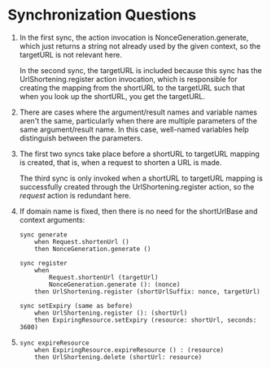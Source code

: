 # Synchronization Questions

1. In the first sync, the action invocation is NonceGeneration.generate, which just returns a string not already used by the given context, so the targetURL is not relevant here.

   In the second sync, the targetURL is included because this sync has the UrlShortening.register action invocation, which is responsible for creating the mapping from the shortURL to the targetURL such that when you look up the shortURL, you get the targetURL.

2. There are cases where the argument/result names and variable names aren't the same, particularly when there are multiple parameters of the same argument/result name. In this case, well-named variables help distinguish between the parameters.

3. The first two syncs take place before a shortURL to targetURL mapping is created, that is, when a request to shorten a URL is made.

   The third sync is only invoked when a shortURL to targetURL mapping is successfully created through the UrlShortening.register action, so the _request_ action is redundant here.

4. If domain name is fixed, then there is no need for the shortUrlBase and context arguments:

   ```
   sync generate
       when Request.shortenUrl ()
       then NonceGeneration.generate ()
   ```

   ```
   sync register
       when
           Request.shortenUrl (targetUrl)
           NonceGeneration.generate (): (nonce)
       then UrlShortening.register (shortUrlSuffix: nonce, targetUrl)
   ```

   ```
   sync setExpiry (same as before)
       when UrlShortening.register (): (shortUrl)
       then ExpiringResource.setExpiry (resource: shortUrl, seconds: 3600)
   ```

5. ```
   sync expireResource
       when ExpiringResource.expireResource () : (resource)
       then UrlShortening.delete (shortUrl: resource)
   ```
